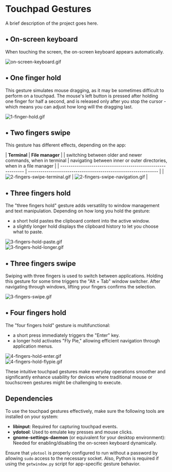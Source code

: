 # Touchpad Gestures

A brief description of the project goes here.

## • On-screen keyboard

When touching the screen, the on-screen keyboard appears automatically.

![on-screen-keyboard.gif](on-screen-keyboard.gif)

## • One finger hold

This gesture simulates mouse dragging, as it may be sometimes difficult to perform on a touchpad. The mouse's left button is pressed after holding one finger for half a second, and is released only after you stop the cursor - which means you can adjust how long will the dragging last.

![1-finger-hold.gif](1-finger-hold.gif)

## • Two fingers swipe

This gesture has different effects, depending on the app:

| **Terminal** | **File manager** | 
| switching between older and newer commands, when in terminal | navigating between inner or outer directories, when in a file manager |
| ------------------------------------------------------------ | --------------------------------------------------------------- |
| ![2-fingers-swipe-terminal.gif](2-fingers-swipe-terminal.gif) | ![2-fingers-swipe-navigation.gif](2-fingers-swipe-navigation.gif) |

## • Three fingers hold

The "three fingers hold" gesture adds versatility to window management and text manipulation. Depending on how long you hold the gesture:  
- a short hold pastes the clipboard content into the active window.  
- a slightly longer hold displays the clipboard history to let you choose what to paste.  

![3-fingers-hold-paste.gif](3-fingers-hold-paste.gif)  
![3-fingers-hold-longer.gif](3-fingers-hold-longer.gif)

## • Three fingers swipe

Swiping with three fingers is used to switch between applications. Holding this gesture for some time triggers the "Alt + Tab" window switcher. After navigating through windows, lifting your fingers confirms the selection.

![3-fingers-swipe.gif](3-fingers-swipe.gif)

## • Four fingers hold

The "four fingers hold" gesture is multifunctional:  
- a short press immediately triggers the "Enter" key.  
- a longer hold activates "Fly Pie," allowing efficient navigation through application menus.  

![4-fingers-hold-enter.gif](4-fingers-hold-enter.gif)  
![4-fingers-hold-flypie.gif](4-fingers-hold-flypie.gif)

These intuitive touchpad gestures make everyday operations smoother and significantly enhance usability for devices where traditional mouse or touchscreen gestures might be challenging to execute.

## Dependencies

To use the touchpad gestures effectively, make sure the following tools are installed on your system:

- **libinput**: Required for capturing touchpad events.  
- **ydotool**: Used to emulate key presses and mouse clicks.
- **gnome-settings-daemon** (or equivalent for your desktop environment): Needed for enabling/disabling the on-screen keyboard dynamically.  

Ensure that `ydotool` is properly configured to run without a password by allowing `sudo` access to the necessary socket. Also, Python is required if using the `getwindow.py` script for app-specific gesture behavior.
